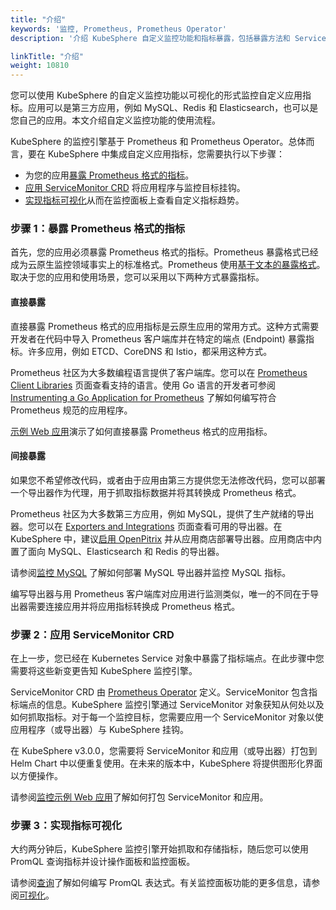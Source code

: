 ```yaml
---
title: "介绍"
keywords: '监控, Prometheus, Prometheus Operator'
description: '介绍 KubeSphere 自定义监控功能和指标暴露，包括暴露方法和 ServiceMonitor CRD。'

linkTitle: "介绍"
weight: 10810
---
```


您可以使用 KubeSphere 的自定义监控功能以可视化的形式监控自定义应用指标。应用可以是第三方应用，例如 MySQL、Redis 和 Elasticsearch，也可以是您自己的应用。本文介绍自定义监控功能的使用流程。

KubeSphere 的监控引擎基于 Prometheus 和 Prometheus Operator。总体而言，要在 KubeSphere 中集成自定义应用指标，您需要执行以下步骤：

- 为您的应用[暴露 Prometheus 格式的指标](#步骤-1暴露-prometheus-格式的指标)。
- [应用 ServiceMonitor CRD](#步骤-2应用-servicemonitor-crd) 将应用程序与监控目标挂钩。
- [实现指标可视化](#步骤-3实现指标可视化)从而在监控面板上查看自定义指标趋势。

### 步骤 1：暴露 Prometheus 格式的指标

首先，您的应用必须暴露 Prometheus 格式的指标。Prometheus 暴露格式已经成为云原生监控领域事实上的标准格式。Prometheus 使用[基于文本的暴露格式](https://prometheus.io/docs/instrumenting/exposition_formats/)。取决于您的应用和使用场景，您可以采用以下两种方式暴露指标。

#### 直接暴露

直接暴露 Prometheus 格式的应用指标是云原生应用的常用方式。这种方式需要开发者在代码中导入 Prometheus 客户端库并在特定的端点 (Endpoint) 暴露指标。许多应用，例如 ETCD、CoreDNS 和 Istio，都采用这种方式。

Prometheus 社区为大多数编程语言提供了客户端库。您可以在 [Prometheus Client Libraries](https://prometheus.io/docs/instrumenting/clientlibs/) 页面查看支持的语言。使用 Go 语言的开发者可参阅 [Instrumenting a Go Application for Prometheus](https://prometheus.io/docs/guides/go-application/) 了解如何编写符合 Prometheus 规范的应用程序。

[示例 Web 应用](../examples/monitor-sample-web/)演示了如何直接暴露 Prometheus 格式的应用指标。

#### 间接暴露

如果您不希望修改代码，或者由于应用由第三方提供您无法修改代码，您可以部署一个导出器作为代理，用于抓取指标数据并将其转换成 Prometheus 格式。

Prometheus 社区为大多数第三方应用，例如 MySQL，提供了生产就绪的导出器。您可以在 [Exporters and Integrations](https://prometheus.io/docs/instrumenting/exporters/) 页面查看可用的导出器。在 KubeSphere 中，建议[启用 OpenPitrix](../../../pluggable-components/app-store/) 并从应用商店部署导出器。应用商店中内置了面向 MySQL、Elasticsearch 和 Redis 的导出器。

请参阅[监控 MySQL](../examples/monitor-mysql/) 了解如何部署 MySQL 导出器并监控 MySQL 指标。

编写导出器与用 Prometheus 客户端库对应用进行监测类似，唯一的不同在于导出器需要连接应用并将应用指标转换成 Prometheus 格式。

### 步骤 2：应用 ServiceMonitor CRD

在上一步，您已经在 Kubernetes Service 对象中暴露了指标端点。在此步骤中您需要将这些新变更告知 KubeSphere 监控引擎。

ServiceMonitor CRD 由 [Prometheus Operator](https://github.com/prometheus-operator/prometheus-operator) 定义。ServiceMonitor 包含指标端点的信息。KubeSphere 监控引擎通过 ServiceMonitor 对象获知从何处以及如何抓取指标。对于每一个监控目标，您需要应用一个 ServiceMonitor 对象以使应用程序（或导出器）与 KubeSphere 挂钩。

在 KubeSphere v3.0.0，您需要将 ServiceMonitor 和应用（或导出器）打包到 Helm Chart 中以便重复使用。在未来的版本中，KubeSphere 将提供图形化界面以方便操作。

请参阅[监控示例 Web 应用](../examples/monitor-sample-web/)了解如何打包 ServiceMonitor 和应用。

### 步骤 3：实现指标可视化

大约两分钟后，KubeSphere 监控引擎开始抓取和存储指标，随后您可以使用 PromQL 查询指标并设计操作面板和监控面板。

请参阅[查询](../visualization/querying/)了解如何编写 PromQL 表达式。有关监控面板功能的更多信息，请参阅[可视化](../visualization/overview/)。